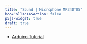 ```yaml
---
title: "Sound | Microphone MP34DT05"
bookCollapseSection: false
p5js-widget: true
draft: true
---
```


- [Arduino Tutorial](https://docs.arduino.cc/tutorials/nano-rp2040-connect/rp2040-microphone-basics)


